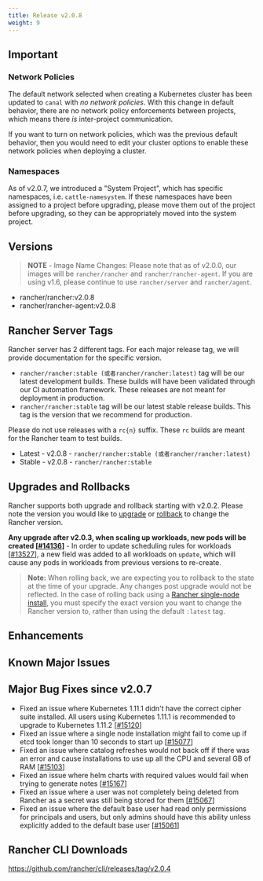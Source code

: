 ```yaml
---
title: Release v2.0.8
weight: 9
---
```


## Important

### Network Policies

The default network selected when creating a Kubernetes cluster has been updated to `canal` with *no network policies*. With this change in default behavior, there are no network policy enforcements between projects, which means there *is* inter-project communication.

If you want to turn on network policies, which was the previous default behavior, then you would need to edit your cluster options to enable these network policies when deploying a cluster.

### Namespaces

As of v2.0.7, we introduced a "System Project", which has specific namespaces, i.e. `cattle-namesystem`. If these namespaces have been assigned to a project before upgrading, please move them out of the project before upgrading, so they can be appropriately moved into the system project.

## Versions

> **NOTE** - Image Name Changes: Please note that as of v2.0.0, our images will be `rancher/rancher` and `rancher/rancher-agent`. If you are using v1.6, please continue to use `rancher/server` and `rancher/agent`.

- rancher/rancher:v2.0.8
- rancher/rancher-agent:v2.0.8

## Rancher Server Tags

Rancher server has 2 different tags. For each major release tag, we will provide documentation for the specific version.

- `rancher/rancher:stable (或者rancher/rancher:latest)` tag will be our latest development builds. These builds will have been validated through our CI automation framework. These releases are not meant for deployment in production.
- `rancher/rancher:stable` tag will be our latest stable release builds. This tag is the version that we recommend for production.

Please do not use releases with a `rc{n}` suffix. These `rc` builds are meant for the Rancher team to test builds.

- Latest - v2.0.8 - `rancher/rancher:stable (或者rancher/rancher:latest)`
- Stable - v2.0.8 - `rancher/rancher:stable`

## Upgrades and Rollbacks

Rancher supports both upgrade and rollback starting with v2.0.2.  Please note the version you would like to [upgrade](https://rancher.com/docs/rancher/v2.x/en/upgrades/) or [rollback](https://rancher.com/docs/rancher/v2.x/en/backups/rollbacks/) to change the Rancher version.

**Any upgrade after v2.0.3, when scaling up workloads, new pods will be created [[#14136](https://github.com/rancher/rancher/issues/14136)]** - In order to update scheduling rules for workloads [[#13527](https://github.com/rancher/rancher/issues/13527)], a new field was added to all workloads on `update`, which will cause any pods in workloads from previous versions to re-create.

> **Note:** When rolling back, we are expecting you to rollback to the state at the time of your upgrade. Any changes post upgrade would not be reflected. In the case of rolling back using a [Rancher single-node install](https://rancher.com/docs/rancher/v2.x/en/installation/single-node-install/), you must specify the exact version you want to change the Rancher version to, rather than using the default `:latest` tag.

## Enhancements

## Known Major Issues

## Major Bug Fixes since v2.0.7

- Fixed an issue where Kubernetes 1.11.1 didn't have the correct cipher suite installed. All users using Kubernetes 1.11.1 is recommended to upgrade to Kubernetes 1.11.2  [[#15120](https://github.com/rancher/rancher/issues/15120)]
- Fixed an issue where a single node installation might fail to come up if etcd took longer than 10 seconds to start up [[#15077](https://github.com/rancher/rancher/issues/15077)]
- Fixed an issue where catalog refreshes would not back off if there was an error and cause installations to use up all the CPU and several GB of RAM [[#15103](https://github.com/rancher/rancher/issues/15103)]
- Fixed an issue where helm charts with required values would fail when trying to generate notes [[#15167](https://github.com/rancher/rancher/issues/15167)]
- Fixed an issue where a user was not completely being deleted from Rancher as a secret was still being stored for them [[#15067](https://github.com/rancher/rancher/issues/15067)]
- Fixed an issue where the default base user had read only permissions for principals and users, but only admins should have this ability unless explicitly added to the default base user [[#15061](https://github.com/rancher/rancher/issues/15061)]

## Rancher CLI Downloads

https://github.com/rancher/cli/releases/tag/v2.0.4